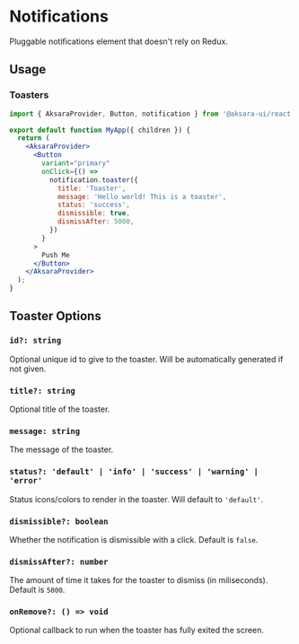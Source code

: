 # Notifications

Pluggable notifications element that doesn't rely on Redux.

## Usage

### Toasters

```jsx
import { AksaraProvider, Button, notification } from '@aksara-ui/react';

export default function MyApp({ children }) {
  return (
    <AksaraProvider>
      <Button
        variant="primary"
        onClick={() =>
          notification.toaster({
            title: 'Toaster',
            message: 'Hello world! This is a toaster',
            status: 'success',
            dismissible: true,
            dismissAfter: 5000,
          })
        }
      >
        Push Me
      </Button>
    </AksaraProvider>
  );
}
```

## Toaster Options

### `id?: string`

Optional unique id to give to the toaster. Will be automatically generated if not given.

### `title?: string`

Optional title of the toaster.

### `message: string`

The message of the toaster.

### `status?: 'default' | 'info' | 'success' | 'warning' | 'error'`

Status icons/colors to render in the toaster. Will default to `'default'`.

### `dismissible?: boolean`

Whether the notification is dismissible with a click. Default is `false`.

### `dismissAfter?: number`

The amount of time it takes for the toaster to dismiss (in miliseconds). Default is `5000`.

### `onRemove?: () => void`

Optional callback to run when the toaster has fully exited the screen.
